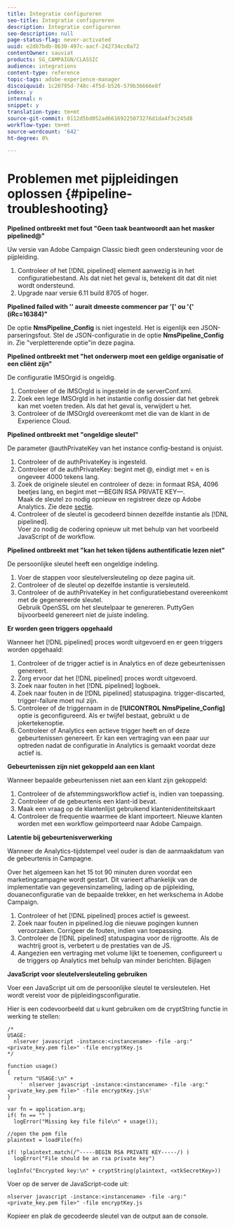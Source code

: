 ```yaml
---
title: Integratie configureren
seo-title: Integratie configureren
description: Integratie configureren
seo-description: null
page-status-flag: never-activated
uuid: e2db7bdb-8630-497c-aacf-242734cc0a72
contentOwner: sauviat
products: SG_CAMPAIGN/CLASSIC
audience: integrations
content-type: reference
topic-tags: adobe-experience-manager
discoiquuid: 1c20795d-748c-4f5d-b526-579b36666e8f
index: y
internal: n
snippet: y
translation-type: tm+mt
source-git-commit: 0112d5bd052ad66169225073276d1da4f3c245d8
workflow-type: tm+mt
source-wordcount: '642'
ht-degree: 0%

---
```



# Problemen met pijpleidingen oplossen {#pipeline-troubleshooting}

**Pipelined ontbreekt met fout &quot;Geen taak beantwoordt aan het masker pipelined@&quot;**

Uw versie van Adobe Campaign Classic biedt geen ondersteuning voor de pijpleiding.

1. Controleer of het [!DNL pipelined] element aanwezig is in het configuratiebestand. Als dat niet het geval is, betekent dit dat dit niet wordt ondersteund.
1. Upgrade naar versie 6.11 build 8705 of hoger.

**Pipelined failed with &#39;&#39; aurait dmeeste commencer par &#39;[&#39; ou &#39;{&#39; (iRc=16384)&quot;**

De optie **NmsPipeline_Config** is niet ingesteld. Het is eigenlijk een JSON-parseringsfout.
Stel de JSON-configuratie in de optie **NmsPipeline_Config** in. Zie &quot;verpletterende optie&quot;in deze pagina.

**Pipelined ontbreekt met &quot;het onderwerp moet een geldige organisatie of een cliënt zijn&quot;**

De configuratie IMSOrgid is ongeldig.

1. Controleer of de IMSOrgId is ingesteld in de serverConf.xml.
1. Zoek een lege IMSOrgId in het instantie config dossier dat het gebrek kan met voeten treden. Als dat het geval is, verwijdert u het.
1. Controleer of de IMSOrgId overeenkomt met die van de klant in de Experience Cloud.

**Pipelined ontbreekt met &quot;ongeldige sleutel&quot;**

De parameter @authPrivateKey van het instance config-bestand is onjuist.

1. Controleer of de authPrivateKey is ingesteld.
1. Controleer of de authPrivateKey: begint met @, eindigt met = en is ongeveer 4000 tekens lang.
1. Zoek de originele sleutel en controleer of deze: in formaat RSA, 4096 beetjes lang, en begint met —BEGIN RSA PRIVATE KEY—.
   <br> Maak de sleutel zo nodig opnieuw en registreer deze op Adobe Analytics. Zie deze [sectie](../../integrations/using/configuring-pipeline.md#oauth-client-creation).
1. Controleer of de sleutel is gecodeerd binnen dezelfde instantie als [!DNL pipelined]. <br>Voer zo nodig de codering opnieuw uit met behulp van het voorbeeld JavaScript of de workflow.

**Pipelined ontbreekt met &quot;kan het teken tijdens authentificatie lezen niet&quot;**

De persoonlijke sleutel heeft een ongeldige indeling.

1. Voer de stappen voor sleutelversleuteling op deze pagina uit.
1. Controleer of de sleutel op dezelfde instantie is versleuteld.
1. Controleer of de authPrivateKey in het configuratiebestand overeenkomt met de gegenereerde sleutel. <br>Gebruik OpenSSL om het sleutelpaar te genereren. PuttyGen bijvoorbeeld genereert niet de juiste indeling.

**Er worden geen triggers opgehaald**

Wanneer het [!DNL pipelined] proces wordt uitgevoerd en er geen triggers worden opgehaald:

1. Controleer of de trigger actief is in Analytics en of deze gebeurtenissen genereert.
1. Zorg ervoor dat het [!DNL pipelined] proces wordt uitgevoerd.
1. Zoek naar fouten in het [!DNL pipelined] logboek.
1. Zoek naar fouten in de [!DNL pipelined] statuspagina. trigger-discarted, trigger-failure moet nul zijn.
1. Controleer of de triggernaam in de **[!UICONTROL NmsPipeline_Config]** optie is geconfigureerd. Als er twijfel bestaat, gebruikt u de jokertekenoptie.
1. Controleer of Analytics een actieve trigger heeft en of deze gebeurtenissen genereert. Er kan een vertraging van een paar uur optreden nadat de configuratie in Analytics is gemaakt voordat deze actief is.

**Gebeurtenissen zijn niet gekoppeld aan een klant**

Wanneer bepaalde gebeurtenissen niet aan een klant zijn gekoppeld:

1. Controleer of de afstemmingsworkflow actief is, indien van toepassing.
1. Controleer of de gebeurtenis een klant-id bevat.
1. Maak een vraag op de klantenlijst gebruikend klantenidentiteitskaart
1. Controleer de frequentie waarmee de klant importeert. Nieuwe klanten worden met een workflow geïmporteerd naar Adobe Campaign.

**Latentie bij gebeurtenisverwerking**

Wanneer de Analytics-tijdstempel veel ouder is dan de aanmaakdatum van de gebeurtenis in Campagne.

Over het algemeen kan het 15 tot 90 minuten duren voordat een marketingcampagne wordt gestart. Dit varieert afhankelijk van de implementatie van gegevensinzameling, lading op de pijpleiding, douaneconfiguratie van de bepaalde trekker, en het werkschema in Adobe Campaign.

1. Controleer of het [!DNL pipelined] proces actief is geweest.
1. Zoek naar fouten in pipelined.log die nieuwe pogingen kunnen veroorzaken. Corrigeer de fouten, indien van toepassing.
1. Controleer de [!DNL pipelined] statuspagina voor de rijgrootte. Als de wachtrij groot is, verbetert u de prestaties van de JS.
1. Aangezien een vertraging met volume lijkt te toenemen, configureert u de triggers op Analytics met behulp van minder berichten.
Bijlagen

**JavaScript voor sleutelversleuteling gebruiken**

Voer een JavaScript uit om de persoonlijke sleutel te versleutelen. Het wordt vereist voor de pijpleidingsconfiguratie.

Hier is een codevoorbeeld dat u kunt gebruiken om de cryptString functie in werking te stellen:

```
/*
USAGE:
  nlserver javascript -instance:<instancename> -file -arg:"<private_key.pem file>" -file encryptKey.js
*/
 
function usage()
{
  return "USAGE:\n" +
    '  nlserver javascript -instance:<instancename> -file -arg:"<private_key.pem file>" -file encryptKey.js\n'
}
 
var fn = application.arg;
if( fn == "" )
  logError("Missing key file file\n" + usage());
 
//open the pem file
plaintext = loadFile(fn)
 
if( !plaintext.match(/^-----BEGIN RSA PRIVATE KEY-----/) )
  logError("File should be an rsa private key")
 
logInfo("Encrypted key:\n" + cryptString(plaintext, <xtkSecretKey>))
```

Voer op de server de JavaScript-code uit:

```
nlserver javascript -instance:<instancename> -file -arg:"<private_key.pem file>" -file encryptKey.js
```

Kopieer en plak de gecodeerde sleutel van de output aan de console.
